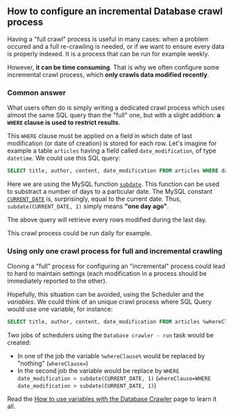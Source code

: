 ## How to configure an incremental Database crawl process

Having a "full crawl" process is useful in many cases: when a problem occured and a full re-crawling is needed, or if we want to ensure every data is properly indexed. It is a process that can be run for example weekly.

However, **it can be time consuming**. That is why we often configure some incremental crawl process, which **only crawls data modified recently**.

### Common answer

What users often do is simply writing a dedicated crawl process which uses almost the same SQL query than the "full" one, but with a slight addition: **a `WHERE` clause is used to restrict results**.

This `WHERE` clause must be applied on a field in which date of last modification (or date of creation) is stored for each row. Let's imagine for example a table `articles` having a field called `date_modification`, of type `datetime`. We could use this SQL query:

```sql
SELECT title, author, content, date_modification FROM articles WHERE date_modification > subdate(CURRENT_DATE, 1)
```

Here we are using the MySQL function [`subdate`](http://dev.mysql.com/doc/refman/5.1/en/date-and-time-functions.html#function_subdate). This function can be used to substract a number of days to a particular date. The MySQL constant [`CURRENT_DATE`](http://dev.mysql.com/doc/refman/5.5/en/date-and-time-functions.html#function_current-date) is, surprisingly,  equal to the current date. Thus, `subdate(CURRENT_DATE, 1)` simply means **"one day ago"**.

The above query will retrieve every rows modified during the last day.

This crawl process could be run daily for example.

### Using only one crawl process for full and incremental crawling

Cloning a "full" process for configuring an "incremental" process could lead to hard to maintain settings (each modification in a process should be immediately reported to the other).

Hopefully, this situation can be avoided, using the Scheduler and the _variables_. We could think of an unique crawl process where SQL Query would use one variable, for instance:

```sql
SELECT title, author, content, date_modification FROM articles %whereClause%
```

Two jobs of schedulers using the `Database crawler - run` task would be created:

* In one of the job the variable `%whereClause%` would be replaced by "nothing" (`whereClause=`)
* In the second job the variable would be replace by `WHERE date_modification > subdate(CURRENT_DATE, 1)` (`whereClause=WHERE date_modification > subdate(CURRENT_DATE, 1)`)

Read the [How to use variables with the Database Crawler](http://www.opensearchserver.com/documentation/faq/crawling/how_to_use_variables_with_database_crawler.md) page to learn it all.  
